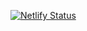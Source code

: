 [![Netlify Status](https://api.netlify.com/api/v1/badges/d6bc89fe-c7fe-4124-b3b0-4efb297dc93d/deploy-status)](https://app.netlify.com/sites/hpewalkthrough/deploys)
